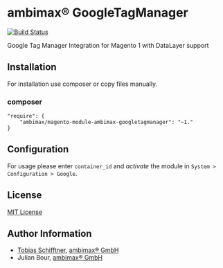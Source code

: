 # ambimax® GoogleTagManager

[![Build Status](https://travis-ci.org/ambimax/magento-module-ambimax-googletagmanager.svg?branch=master)](https://travis-ci.org/ambimax/magento-module-ambimax-googletagmanager)

Google Tag Manager Integration for Magento 1 with DataLayer support

##  Installation

For installation use composer or copy files manually.

### composer
```
"require": {
    "ambimax/magento-module-ambimax-googletagmanager": "~1."
}
```

## Configuration

For usage please enter `container_id` and _activate_ the module in `System > Configuration > Google`.

## License

[MIT License](http://choosealicense.com/licenses/mit/)

## Author Information

 - [Tobias Schifftner](https://twitter.com/tschifftner), [ambimax® GmbH](https://www.ambimax.de)
 - Julian Bour, [ambimax® GmbH](https://www.ambimax.de)
